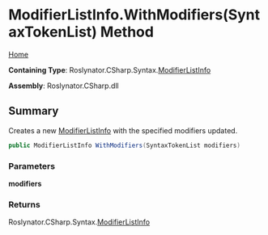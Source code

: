 <a name="_top"></a>

# ModifierListInfo\.WithModifiers\(SyntaxTokenList\) Method

[Home](../../../../../README.md#_top)

**Containing Type**: Roslynator\.CSharp\.Syntax\.[ModifierListInfo](../README.md#_top)

**Assembly**: Roslynator\.CSharp\.dll

## Summary

Creates a new [ModifierListInfo](../README.md#_top) with the specified modifiers updated\.

```csharp
public ModifierListInfo WithModifiers(SyntaxTokenList modifiers)
```

### Parameters

**modifiers**

### Returns

Roslynator\.CSharp\.Syntax\.[ModifierListInfo](../README.md#_top)

